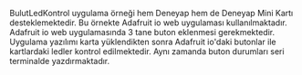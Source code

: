 BulutLedKontrol uygulama örneği hem Deneyap hem de Deneyap Mini Kartı desteklemektedir.
Bu örnekte Adafruit io web uygulaması kullanılmaktadır. Adafruit io web uygulamasında 3 tane buton eklenmesi gerekmektedir. Uygulama yazılımı karta yüklendikten sonra Adafruit io'daki butonlar ile kartlardaki ledler kontrol edilmektedir. Aynı zamanda buton durumları seri terminalde yazdırmaktadır.
